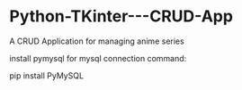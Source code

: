 # Python-TKinter---CRUD-App
A CRUD Application for managing anime series


install pymysql for mysql connection command:

pip install PyMySQL
